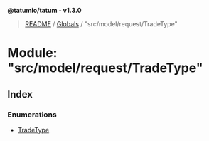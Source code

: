**@tatumio/tatum - v1.3.0**

> [README](../README.md) / [Globals](../globals.md) / "src/model/request/TradeType"

# Module: "src/model/request/TradeType"

## Index

### Enumerations

* [TradeType](../enums/_src_model_request_tradetype_.tradetype.md)
